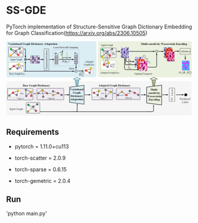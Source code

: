 # SS-GDE

PyTorch implementation of Structure-Sensitive Graph Dictionary Embedding for Graph Classification(https://arxiv.org/abs/2306.10505)

![architecture](/fig/SS-GDE_architecture.jpg)


## Requirements


* pytorch = 1.11.0+cu113
- torch-scatter = 2.0.9
* torch-sparse = 0.6.15
- torch-gemetric = 2.0.4

## Run

'python main.py'
